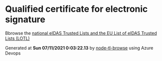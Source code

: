# Qualified certificate for electronic signature 
 Bbrowse the [national eIDAS Trusted Lists and the EU List of eIDAS Trusted Lists (LOTL)](https://webgate.ec.europa.eu/tl-browser/#/) 
 
 
Generated at **Sun 07/11/2021  0:03:22.13** by [node-tl-browse](https://github.com/ymedlop/node-tl-browser) using Azure Devops 
